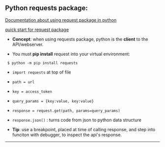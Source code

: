 ## Python requests package:
[Documentation about using request package in python](https://docs.python-requests.org/en/master/)    

[quick start for request package](https://docs.python-requests.org/en/master/user/quickstart/)
- **Concept**: when using requests package, python is the **client** to the API/webserver.
  
- You must **pip install** request into your virtual environment:  
```
 $ python -m pip install requests
 ```  
- `import requests` at top of file
- `path = url`
- `key = access_token`
- `query_params = {key:value, key:value}`
- `response = request.get(path, params=query_params)`
- `response.json()` : turns code from json to python data structure

- **Tip**: use a breakpoint, placed at time of calling response, and step into funciton with debugger, to inspect the api's response.
  
---